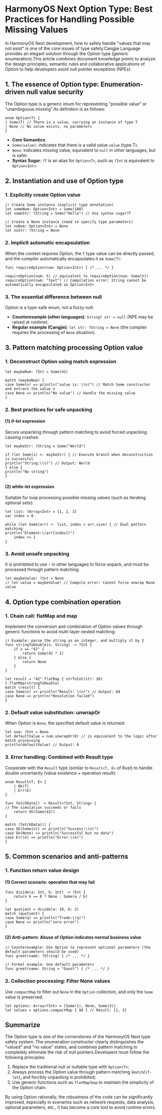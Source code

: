 
# HarmonyOS Next Option Type: Best Practices for Handling Possible Missing Values

In HarmonyOS Next development, how to safely handle "values ​​that may not exist" is one of the core issues of type safety.Cangjie Language provides an elegant solution through the Option type (generic enumeration).This article combines document knowledge points to analyze the design principles, semantic rules and collaborative applications of Option to help developers avoid null pointer exceptions (NPEs).


## 1. The essence of Option type: Enumeration-driven null value security
The Option type is a generic enum for representing "possible value" or "unambiguous missing".Its definition is as follows:
```cj
enum Option<T> {
| Some(T) // There is a value, carrying an instance of type T
| None // No value exists, no parameters
}
```  
- **Core Semantics**:
- `Some(value)`: indicates that there is a valid value `value` (type T).
- `None`: indicates missing value, equivalent to `null` in other languages, but is safer.
- **Syntax Sugar**: `?T` is an alias for `Option<T>`, such as `?Int` is equivalent to `Option<Int>`.


## 2. Instantiation and use of Option type
### 1. Explicitly create Option value
```cj
// Create Some instance (explicit type annotation)
let someNum: Option<Int> = Some(100)
let someStr: ?String = Some("Hello") // Use syntax sugar?T

// Create a None instance (need to specify type parameters)
let noNum: Option<Int> = None
let noStr: ?String = None
```  

### 2. Implicit automatic encapsulation
When the context requires Option<T>, the `T` type value can be directly passed, and the compiler automatically encapsulates it as `Some(T)`:
```cj
func requireOption(num: Option<Int>) { /* ... */ }

requireOption(num: 5) // equivalent to requireOption(num: Some(5))
requireOption(num: "text") // Compilation error: String cannot be automatically encapsulated as Option<Int>
```  

### 3. The essential difference between null
Option is a type-safe enum, not a fuzzy null:
- **Counterexample (other languages)**: `String? str = null` (NPE may be raised at runtime).
- **Regular example (Cangjie)**: `let str: ?String = None` (the compiler requires the processing of `None` situation).


## 3. Pattern matching processing Option value
### 1. Deconstruct Option using match expression
```cj
let maybeNum: ?Int = Some(42)

match (maybeNum) {
case Some(n) => println("value is: \(n)") // Match Some constructor and extract the value n
case None => println("No value") // Handle the missing value
}
```  

### 2. Best practices for safe unpacking
#### (1) if-let expression
Secure unpacking through pattern matching to avoid forced unpacking causing crashes:
```cj
let maybeStr: ?String = Some("World")

if (let Some(s) <- maybeStr) { // Execute branch when deconstruction is successful
println("String:\(s)") // Output: World
} else {
println("No string")
}
```  

#### (2) while-let expression
Suitable for loop processing possible missing values ​​(such as iterating optional sets):
```cj
let list: ?Array<Int> = [1, 2, 3]
var index = 0

while (let Some(arr) <- list, index < arr.size) { // Dual pattern matching
println("Element:\(arr[index])")
    index += 1
}
```  

### 3. Avoid unsafe unpacking
It is prohibited to use `!` in other languages ​​to force unpack, and must be processed through pattern matching:
```cj
let maybeValue: ?Int = None
// let value = maybeValue! // Compile error: Cannot force unwrap None value
```  


## 4. Option type combination operation
### 1. Chain call: flatMap and map
Implement the conversion and combination of Option values ​​through generic functions to avoid multi-layer nested matching:
```cj
// Example: parse the string as an integer, and multiply it by 2
func stringToDouble(s: String) -> ?Int {
    if s == "42" {
        return Some(42 * 2)
    } else {
        return None
    }
}

let result = "42".flatMap { strToInt(str: $0) }.flatMap(stringToDouble)
match (result) {
case Some(n) => println("Result: \(n)") // Output: 84
case None => println("Resolution failed")
}
```  

### 2. Default value substitution: unwrapOr
When Option is `None`, the specified default value is returned:
```cj
let num: ?Int = None
let defaultValue = num.unwrapOr(0) // is equivalent to the logic after match processing
println(defaultValue) // Output: 0
```  

### 3. Error handling: Combined with Result type
Cooperate with the `Result` type (similar to `Result<T, E>` of Rust) to handle double uncertainty (value existence + operation result):
```cj
enum Result<T, E> {
    | Ok(T)
    | Err(E)
}

func fetchData() -> Result<?Int, String> {
// The simulation succeeds or fails
    return Ok(Some(42))
}

match (fetchData()) {
case Ok(Some(n)) => println("Success:\(n)")
case Ok(None) => println("Successful but no data")
case Err(e) => println("Error:\(e)")
}
```  


## 5. Common scenarios and anti-patterns
### 1. Function return value design
#### (1) Correct scenario: operation that may fail
```cj
func divide(a: Int, b: Int) -> ?Int {
    return b == 0 ? None : Some(a / b)
}

let quotient = divide(a: 10, b: 2)
match (quotient) {
case Some(q) => println("Trade:\(q)")
case None => println("zero error")
}
```  

#### (2) Anti-pattern: Abuse of Option indicates normal business value
```cj
// Counterexample: Use Option to represent optional parameters (the default parameters should be used)
func greet(name: ?String) { /* ... */ }

// Formal example: Use default parameters
func greet(name: String = "Guest") { /* ... */ }
```  

### 2. Collection processing: Filter None values
Use `compactMap` to filter out `None` in the `Option` collection, and only the `Some` value is preserved:
```cj
let options: Array<?Int> = [Some(1), None, Some(3)]
let values ​​= options.compactMap { $0 } // Result: [1, 3]
```  


## Summarize
The Option type is one of the cornerstones of the HarmonyOS Next type safety system. The enumeration constructor clearly distinguishes the "valued" and "no value" states, and combines pattern matching to completely eliminate the risk of null pointers.Developers must follow the following principles:
1. Replace the traditional null or nullable type with `Option<T>`;
2. Always process the Option value through pattern matching (`match`/`if-let`), and forcibly unpacking is prohibited;
3. Use generic functions such as `flatMap`/`map` to maintain the simplicity of the Option chain.

By using Option rationally, the robustness of the code can be significantly improved, especially in scenarios such as network requests, data analysis, optional parameters, etc., it has become a core tool to avoid runtime errors.
